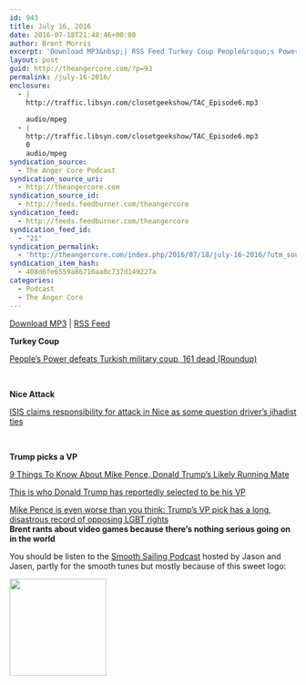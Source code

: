 ```yaml
---
id: 943
title: July 16, 2016
date: 2016-07-18T21:48:46+00:00
author: Brent Morris
excerpt: 'Download MP3&nbsp;| RSS Feed Turkey Coup People&rsquo;s Power defeats Turkish military coup, 161 dead (Roundup) &nbsp; Nice Attack ISIS claims responsibility for attack in Nice as some question driver&rsquo;s jihadist ties &nbsp; Trump picks a VP 9 Things To Know About Mike Pence, Donald Trump&rsquo;s Likely Running Mate This is who Donald Trump has reportedly &hellip; <a href="http://theangercore.com/index.php/2016/07/18/july-16-2016/">Continue reading<span> "July 16, 2016"</span></a>'
layout: post
guid: http://theangercore.com/?p=93
permalink: /july-16-2016/
enclosure:
  - |
    http://traffic.libsyn.com/closetgeekshow/TAC_Episode6.mp3
    
    audio/mpeg
  - |
    http://traffic.libsyn.com/closetgeekshow/TAC_Episode6.mp3
    0
    audio/mpeg
syndication_source:
  - The Anger Core Podcast
syndication_source_uri:
  - http://theangercore.com
syndication_source_id:
  - http://feeds.feedburner.com/theangercore
syndication_feed:
  - http://feeds.feedburner.com/theangercore
syndication_feed_id:
  - "21"
syndication_permalink:
  - 'http://theangercore.com/index.php/2016/07/18/july-16-2016/?utm_source=rss&amp;utm_medium=rss'
syndication_item_hash:
  - 408d6fe6559a86716aa0c737d149227a
categories:
  - Podcast
  - The Anger Core
---
```

[Download MP3](http://traffic.libsyn.com/closetgeekshow/TAC_Episode6.mp3?utm_source=rss&utm_medium=rss) | [RSS Feed](http://feeds.feedburner.com/theangercore?utm_source=rss&utm_medium=rss)

**Turkey Coup**

[<span style="font-weight: 400;">People&#8217;s Power defeats Turkish military coup, 161 dead (Roundup)</span>](http://www.business-standard.com/article/news-ians/people-s-power-defeats-turkish-military-coup-161-dead-roundup-116071600528_1.html?utm_source=rss&utm_medium=rss)

&nbsp;

**Nice Attack**

[<span style="font-weight: 400;">ISIS claims responsibility for attack in Nice as some question driver&#8217;s jihadist ties</span>](http://www.cbc.ca/news/world/france-bastille-day-truck-attack-1.3682221?utm_source=rss&utm_medium=rss)

&nbsp;

**Trump picks a VP**

[<span style="font-weight: 400;">9 Things To Know About Mike Pence, Donald Trump&#8217;s Likely Running Mate</span>](http://www.huffingtonpost.com/entry/mike-pence-things-to-know_us_5787c2b1e4b0867123e02df7?utm_source=rss&utm_medium=rss)

[<span style="font-weight: 400;">This is who Donald Trump has reportedly selected to be his VP</span>](http://www.motherjones.com/politics/2016/07/donald-trump-mike-pence-vice-president-abortion-gay?utm_source=rss&utm_medium=rss)

[<span style="font-weight: 400;">Mike Pence is even worse than you think: Trump’s VP pick has a long, disastrous record of opposing LGBT rights</span>](http://www.salon.com/2016/07/16/mike_pence_is_even_worse_than_you_think_trumps_vp_pick_has_a_long_disastrous_record_of_opposing_lgbt_rights/?utm_source=rss&utm_medium=rss) <span style="font-weight: 400;"> </span>  
**Brent rants about video games because there’s nothing serious going on in the world**

You should be listen to the [Smooth Sailing Podcast](http://smoothsailingpodcast.com/?utm_source=rss&utm_medium=rss) hosted by Jason and Jasen, partly for the smooth tunes but mostly because of this sweet logo:

<img class="alignnone" src="http://i.imgur.com/JJZO97g.jpg?utm_source=rss&#038;utm_medium=rss" alt="" width="170" height="170" />